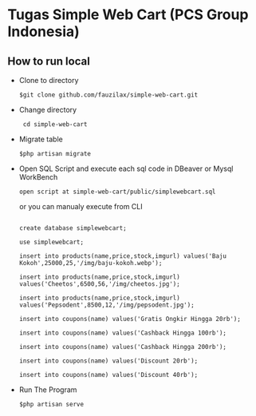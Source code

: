 <h1>Tugas Simple Web Cart (PCS Group Indonesia)</h1>

<h2>How to run local</h2>

- Clone to directory

  ``` $git clone github.com/fauzilax/simple-web-cart.git ```

- Change directory
 
  ``` cd simple-web-cart```
  
- Migrate table

  ``` $php artisan migrate ```
  
- Open SQL Script and execute each sql code in DBeaver or Mysql WorkBench

  ``` open script at simple-web-cart/public/simplewebcart.sql ```
  
  or you can manualy execute from CLI
  ```
  
  create database simplewebcart;
  
  use simplewebcart;   
  
  insert into products(name,price,stock,imgurl) values('Baju Kokoh',25000,25,'/img/baju-kokoh.webp');
  
  insert into products(name,price,stock,imgurl) values('Cheetos',6500,56,'/img/cheetos.jpg');
  
  insert into products(name,price,stock,imgurl) values('Pepsodent',8500,12,'/img/pepsodent.jpg');
  
  insert into coupons(name) values('Gratis Ongkir Hingga 20rb');
  
  insert into coupons(name) values('Cashback Hingga 100rb');
  
  insert into coupons(name) values('Cashback Hingga 200rb');
  
  insert into coupons(name) values('Discount 20rb');
  
  insert into coupons(name) values('Discount 40rb');
  
  ```
 
- Run The Program

  ``` $php artisan serve ```
